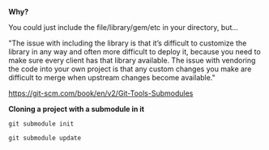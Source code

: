 **Why?**

You could just include the file/library/gem/etc in your directory, but...
 
"The issue with including the library is that it’s difficult to customize the library in any way and often more difficult to deploy it, because you need to make sure every client has that library available. The issue with vendoring the code into your own project is that any custom changes you make are difficult to merge when upstream changes become available."

https://git-scm.com/book/en/v2/Git-Tools-Submodules

**Cloning a project with a submodule in it**

`git submodule init`

`git submodule update`
